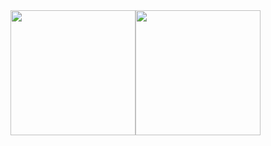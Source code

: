 <div>
  <div style="display: flex; align-items: flex-start;">
    <img height=200 width="auto" src="https://github-readme-stats.vercel.app/api?username=xxedrixx&show_icons=true&theme=github_dark_dimmed"/>
    <img height=200 width="auto" src="https://github-readme-stats.vercel.app/api/top-langs/?username=xxedrixx&layout=compact"/>
  </div>
</div>
